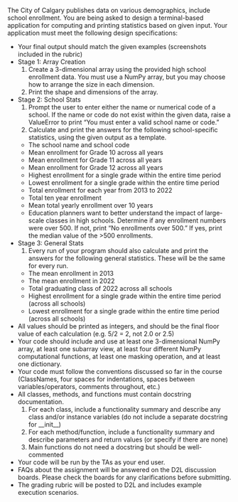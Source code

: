 
The City of Calgary publishes data on various demographics, include school enrollment. You are being asked to design a terminal-based application for computing and printing statistics based on given input.
Your application must meet the following design specifications:
* Your final output should match the given examples (screenshots included in the rubric)
* Stage 1: Array Creation
  1. Create a 3-dimensional array using the provided high school enrollment data. You must use a NumPy array, but you may choose how to arrange the size in each dimension.
  2. Print the shape and dimensions of the array.
* Stage 2: School Stats
  1. Prompt the user to enter either the name or numerical code of a school. If the name or code do not exist within the given data, raise a ValueError to print “You must enter a valid school name or code.”
  2. Calculate and print the answers for the following school-specific statistics, using the given output as a template.
    * The school name and school code
    * Mean enrollment for Grade 10 across all years
    * Mean enrollment for Grade 11 across all years
    * Mean enrollment for Grade 12 across all years
    * Highest enrollment for a single grade within the entire time period
    * Lowest enrollment for a single grade within the entire time period
    * Total enrollment for each year from 2013 to 2022
	* Total ten year enrollment
	* Mean total yearly enrollment over 10 years
    * Education planners want to better understand the impact of large-scale classes in high schools. Determine if any enrollment numbers were over 500. If not, print “No enrollments over 500.” If yes, print the median value of the >500 enrollments.
* Stage 3: General Stats
  1. Every run of your program should also calculate and print the answers for the following general statistics. These will be the same for every run.
    * The mean enrollment in 2013
    * The mean enrollment in 2022
    * Total graduating class of 2022 across all schools
    * Highest enrollment for a single grade within the entire time period (across all schools)
    * Lowest enrollment for a single grade within the entire time period (across all schools)
* All values should be printed as integers, and should be the final floor value of each calculation (e.g. 5/2 = 2, not 2.0 or 2.5)
* Your code should include and use at least one 3-dimensional NumPy array, at least one subarray view, at least four different NumPy computational functions, at least one masking operation, and at least one dictionary.
* Your code must follow the conventions discussed so far in the course (ClassNames, four spaces for indentations, spaces between variables/operators, comments throughout, etc.)
* All classes, methods, and functions must contain docstring documentation.
    1. For each class, include a functionality summary and describe any class and/or instance variables (do not include a separate docstring for \_\_init\_\_)
    2. For each method/function, include a functionality summary and describe parameters and return values (or specify if there are none)
    3. Main functions do not need a docstring but should be well-commented 
* Your code will be run by the TAs as your end user.
* FAQs about the assignment will be answered on the D2L discussion boards. Please check the boards for any clarifications before submitting.
* The grading rubric will be posted to D2L and includes example execution scenarios.
